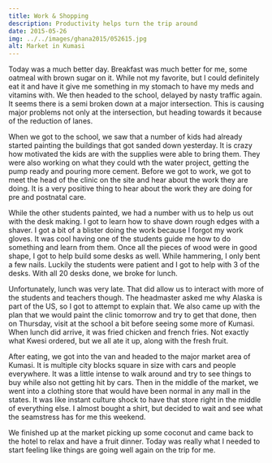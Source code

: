 ```yaml
---
title: Work & Shopping
description: Productivity helps turn the trip around
date: 2015-05-26
img: ../../images/ghana2015/052615.jpg
alt: Market in Kumasi
---
```


Today was a much better day. Breakfast was much better for me, some oatmeal with brown sugar on it. While not my favorite, but I could definitely eat it and have it give me something in my stomach to have my meds and vitamins with. We then headed to the school, delayed by nasty traffic again. It seems there is a semi broken down at a major intersection. This is causing major problems not only at the intersection, but heading towards it because of the reduction of lanes.

When we got to the school, we saw that a number of kids had already started painting the buildings that got sanded down yesterday. It is crazy how motivated the kids are with the supplies were able to bring them. They were also working on what they could wth the water project, getting the pump ready and pouring more cement. Before we got to work, we got to meet the head of the clinic on the site and hear about the work they are doing. It is a very positive thing to hear about the work they are doing for pre and postnatal care.

While the other students painted, we had a number with us to help us out with the desk making. I got to learn how to shave down rough edges with a shaver. I got a bit of a blister doing the work because I forgot my work gloves. It was cool having one of the students guide me how to do something and learn from them. Once all the pieces of wood were in good shape, I got to help build some desks as well. While hammering, I only bent a few nails. Luckily the students were patient and I got to help with 3 of the desks. With all 20 desks done, we broke for lunch.

Unfortunately, lunch was very late. That did allow us to interact with more of the students and teachers though. The headmaster asked me why Alaska is part of the US, so I got to attempt to explain that. We also came up with the plan that we would paint the clinic tomorrow and try to get that done, then on Thursday, visit at the school a bit before seeing some more of Kumasi. When lunch did arrive, it was fried chicken and french fries. Not exactly what Kwesi ordered, but we all ate it up, along with the fresh fruit.

After eating, we got into the van and headed to the major market area of Kumasi. It is multiple city blocks square in size with cars and people everywhere. It was a little intense to walk around and try to see things to buy while also not getting hit by cars. Then in the middle of the market, we went into a clothing store that would have been normal in any mall in the states. It was like instant culture shock to have that store right in the middle of everything else. I almost bought a shirt, but decided to wait and see what the seamstress has for me this weekend.

We finished up at the market picking up some coconut and came back to the hotel to relax and have a fruit dinner. Today was really what I needed to start feeling like things are going well again on the trip for me.